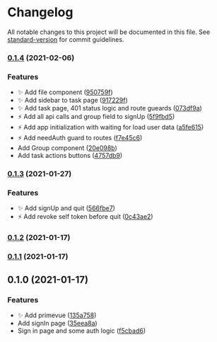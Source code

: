 # Changelog

All notable changes to this project will be documented in this file. See [standard-version](https://github.com/conventional-changelog/standard-version) for commit guidelines.

### [0.1.4](https://github.com/Kolobok12309/My-auth_front/compare/v0.1.3...v0.1.4) (2021-02-06)


### Features

* :sparkles: Add file component ([950759f](https://github.com/Kolobok12309/My-auth_front/commit/950759fb92d2f703923e474d8c5bc5ebfa6ee1a8))
* :sparkles: Add sidebar to task page ([917229f](https://github.com/Kolobok12309/My-auth_front/commit/917229fb3aaa09dbab341b02a3fa6606f8930c18))
* :sparkles: Add task page, 401 status logic and route gueards ([073df9a](https://github.com/Kolobok12309/My-auth_front/commit/073df9acc5be0c8690e3ee3ea21e93f24a4f660a))
* :zap: Add all api calls and group field to signUp ([5f9fbd5](https://github.com/Kolobok12309/My-auth_front/commit/5f9fbd51f3a416c25587c9550f2039612a0b967b))
* :zap: Add app initialization with waiting for load user data ([a5fe615](https://github.com/Kolobok12309/My-auth_front/commit/a5fe6155ec9f6861a68731da6911e1aebeacae27))
* :zap: Add needAuth guard to routes ([f7e45c6](https://github.com/Kolobok12309/My-auth_front/commit/f7e45c63ceed68014747f26f6fa3ac0d7be21643))
* Add Group component ([20e098b](https://github.com/Kolobok12309/My-auth_front/commit/20e098b35ecc1168055889b111b6b04cd80716d8))
* Add task actions buttons ([4757db9](https://github.com/Kolobok12309/My-auth_front/commit/4757db9c16a2e8b09d7629494022668b70881d49))

### [0.1.3](https://github.com/Kolobok12309/My-auth_front/compare/v0.1.2...v0.1.3) (2021-01-27)


### Features

* :sparkles: Add signUp and quit ([566fbe7](https://github.com/Kolobok12309/My-auth_front/commit/566fbe782643ac1bf8066e2e6379045ed10236da))
* :zap: Add revoke self token before quit ([0c43ae2](https://github.com/Kolobok12309/My-auth_front/commit/0c43ae20b3d9807eefa5629103e00fc3d3b7cdb1))

### [0.1.2](https://github.com/Kolobok12309/My-auth_front/compare/v0.1.1...v0.1.2) (2021-01-17)

### [0.1.1](https://github.com/Kolobok12309/My-auth_front/compare/v0.1.0...v0.1.1) (2021-01-17)

## 0.1.0 (2021-01-17)


### Features

* :sparkles: Add primevue ([135a758](https://github.com/Kolobok12309/My-auth_front/commit/135a758c3d61cfdbe768f979fc8473008db7a34a))
* Add signIn page ([35eea8a](https://github.com/Kolobok12309/My-auth_front/commit/35eea8a57fd0401b2839c8e2611167ea310f29c4))
* Sign in page and some auth logic ([f5cbad6](https://github.com/Kolobok12309/My-auth_front/commit/f5cbad6cade321b66897d9030f31554559196e5d))
